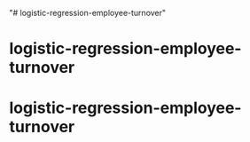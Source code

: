 "# logistic-regression-employee-turnover" 
# logistic-regression-employee-turnover
# logistic-regression-employee-turnover
